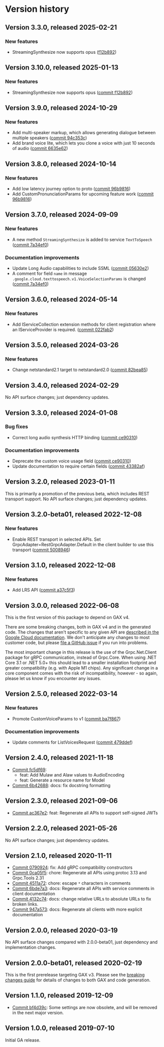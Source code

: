 # Version history

## Version 3.3.0, released 2025-02-21


### New features

* StreamingSynthesize now supports opus ([f12b892](https://github.com/ldetmer/google-cloud-dotnet/commit/f12b892a397252181d30582124f865fbf8fd3c3a))

## Version 3.10.0, released 2025-01-13

### New features

- StreamingSynthesize now supports opus ([commit f12b892](https://github.com/googleapis/google-cloud-dotnet/commit/f12b892a397252181d30582124f865fbf8fd3c3a))

## Version 3.9.0, released 2024-10-29

### New features

- Add multi-speaker markup, which allows generating dialogue between multiple speakers ([commit 94c353c](https://github.com/googleapis/google-cloud-dotnet/commit/94c353c51b23301309aacbcf055b147a085612e8))
- Add brand voice lite, which lets you clone a voice with just 10 seconds of audio ([commit 6635e62](https://github.com/googleapis/google-cloud-dotnet/commit/6635e6209450b1005ca0c15495c0724c90a955a5))

## Version 3.8.0, released 2024-10-14

### New features

- Add low latency journey option to proto ([commit 96b9816](https://github.com/googleapis/google-cloud-dotnet/commit/96b9816db06cd726d959b0e8ad57bbd5cdb0ad0a))
- Add CustomPronunciationParams for upcoming feature work ([commit 96b9816](https://github.com/googleapis/google-cloud-dotnet/commit/96b9816db06cd726d959b0e8ad57bbd5cdb0ad0a))

## Version 3.7.0, released 2024-09-09

### New features

- A new method `StreamingSynthesize` is added to service `TextToSpeech` ([commit 7a34ef0](https://github.com/googleapis/google-cloud-dotnet/commit/7a34ef081baa8b944e2d8d689336ce6b15e5b5e2))

### Documentation improvements

- Update Long Audio capabilities to include SSML ([commit 05630e2](https://github.com/googleapis/google-cloud-dotnet/commit/05630e2e7806e8894ab892a428b83cbeb187ee37))
- A comment for field `name` in message `.google.cloud.texttospeech.v1.VoiceSelectionParams` is changed ([commit 7a34ef0](https://github.com/googleapis/google-cloud-dotnet/commit/7a34ef081baa8b944e2d8d689336ce6b15e5b5e2))

## Version 3.6.0, released 2024-05-14

### New features

- Add IServiceCollection extension methods for client registration where an IServiceProvider is required. ([commit 022fab2](https://github.com/googleapis/google-cloud-dotnet/commit/022fab203f28fb9c608972af7f8b83f571ae5694))

## Version 3.5.0, released 2024-03-26

### New features

- Change netstandard2.1 target to netstandard2.0 ([commit 82bea85](https://github.com/googleapis/google-cloud-dotnet/commit/82bea850661975b9750ac30753528cc9d2e05240))

## Version 3.4.0, released 2024-02-29

No API surface changes; just dependency updates.

## Version 3.3.0, released 2024-01-08

### Bug fixes

- Correct long audio synthesis HTTP binding ([commit ce90310](https://github.com/googleapis/google-cloud-dotnet/commit/ce90310499ec80b42ec5412a0cb538a3bbe71561))

### Documentation improvements

- Deprecate the custom voice usage field ([commit ce90310](https://github.com/googleapis/google-cloud-dotnet/commit/ce90310499ec80b42ec5412a0cb538a3bbe71561))
- Update documentation to require certain fields ([commit 43382af](https://github.com/googleapis/google-cloud-dotnet/commit/43382afe88bd439072507a6c4566a54f67c5f21a))

## Version 3.2.0, released 2023-01-11

This is primarily a promotion of the previous beta, which includes
REST transport support. No API surface changes; just dependency updates.

## Version 3.2.0-beta01, released 2022-12-08

### New features

- Enable REST transport in selected APIs. Set GrpcAdapter=RestGrpcAdapter.Default in the client builder to use this transport ([commit 5008946](https://github.com/googleapis/google-cloud-dotnet/commit/500894667ba84ecc3d8e3e4ebc09ac0cd597100b))

## Version 3.1.0, released 2022-12-08

### New features

- Add LRS API ([commit a37c5f3](https://github.com/googleapis/google-cloud-dotnet/commit/a37c5f3955bff787e2dd8f3a3a19b97a89f29e02))

## Version 3.0.0, released 2022-06-08

This is the first version of this package to depend on GAX v4.

There are some breaking changes, both in GAX v4 and in the generated
code. The changes that aren't specific to any given API are [described in the Google Cloud
documentation](https://cloud.google.com/dotnet/docs/reference/help/breaking-gax4).
We don't anticipate any changes to most customer code, but please [file a
GitHub issue](https://github.com/googleapis/google-cloud-dotnet/issues/new/choose)
if you run into problems.

The most important change in this release is the use of the Grpc.Net.Client package
for gRPC communication, instead of Grpc.Core. When using .NET Core 3.1 or .NET 5.0+
this should lead to a smaller installation footprint and greater compatibility (e.g.
with Apple M1 chips). Any significant change in a core component comes with the risk
of incompatibility, however - so again, please let us know if you encounter any
issues.
## Version 2.5.0, released 2022-03-14

### New features

- Promote CustomVoiceParams to v1 ([commit ba7f867](https://github.com/googleapis/google-cloud-dotnet/commit/ba7f867b223b52cbbf0d742fd603e3f99cc52c99))

### Documentation improvements

- Update comments for ListVoicesRequest ([commit 479ddef](https://github.com/googleapis/google-cloud-dotnet/commit/479ddef27f04eb184c2c2cdb621fe5caf6a4118b))

## Version 2.4.0, released 2021-11-18

- [Commit fc5df69](https://github.com/googleapis/google-cloud-dotnet/commit/fc5df69):
  - feat: Add Mulaw and Alaw values to AudioEncoding
  - feat: Generate a resource name for Model
- [Commit 6b42688](https://github.com/googleapis/google-cloud-dotnet/commit/6b42688): docs: fix docstring formatting

## Version 2.3.0, released 2021-09-06

- [Commit ac367e2](https://github.com/googleapis/google-cloud-dotnet/commit/ac367e2): feat: Regenerate all APIs to support self-signed JWTs

## Version 2.2.0, released 2021-05-26

No API surface changes; just dependency updates.

## Version 2.1.0, released 2020-11-11

- [Commit 0790924](https://github.com/googleapis/google-cloud-dotnet/commit/0790924): fix: Add gRPC compatibility constructors
- [Commit 0ca05f5](https://github.com/googleapis/google-cloud-dotnet/commit/0ca05f5): chore: Regenerate all APIs using protoc 3.13 and Grpc.Tools 2.31
- [Commit 4511a72](https://github.com/googleapis/google-cloud-dotnet/commit/4511a72): chore: escape `*` characters in comments
- [Commit 6bde7a3](https://github.com/googleapis/google-cloud-dotnet/commit/6bde7a3): docs: Regenerate all APIs with service comments in client documentation
- [Commit 4132c74](https://github.com/googleapis/google-cloud-dotnet/commit/4132c74): docs: change relative URLs to absolute URLs to fix broken links.
- [Commit 947a573](https://github.com/googleapis/google-cloud-dotnet/commit/947a573): docs: Regenerate all clients with more explicit documentation

## Version 2.0.0, released 2020-03-19

No API surface changes compared with 2.0.0-beta01, just dependency
and implementation changes.

## Version 2.0.0-beta01, released 2020-02-19

This is the first prerelease targeting GAX v3. Please see the [breaking changes
guide](https://cloud.google.com/dotnet/docs/reference/help/breaking-gax2)
for details of changes to both GAX and code generation.

## Version 1.1.0, released 2019-12-09

- [Commit bf4d39c](https://github.com/googleapis/google-cloud-dotnet/commit/bf4d39c): Some settings are now obsolete, and will be removed in the next major version.

## Version 1.0.0, released 2019-07-10

Initial GA release.
